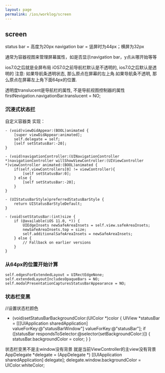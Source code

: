 ```yaml
---
layout: page
permalink: /ios/worklog/screen
---
```


## screen

status bar = 高度为20px
navigation bar = 竖屏时为44px；横屏为32px

通常为容器视图来管理屏幕属性，如是否显示navigation bar，y点从哪开始等等

ios7.0之后就是全屏布局
iOS7.0之前导航栏默认是不透明的, ios7.0之后默认是透明的
注意: 如果导航条透明状态, 那么原点在屏幕的左上角.如果导航条不透明, 那么原点在屏幕左上角下面64px的位置.

透明度translucent是导航栏的属性, 不是导航视图控制器的属性
firstNevigation.navigationBar.translucent = NO;


### 沉浸式状态拦
自定义容器类  实现：

    - (void)viewDidAppear:(BOOL)animated {
        [super viewDidAppear:animated];
        self.delegate = self;
        [self setStatusBar:-20];
    }

    - (void)navigationController:(UINavigationController *)navigationController willShowViewController:(UIViewController *)viewController animated:(BOOL)animated {
        if(self.viewControllers[0] != viewController){
            [self setStatusBar:0];
        } else {
            [self setStatusBar:-20];
        }
    }
    
    - (UIStatusBarStyle)preferredStatusBarStyle {
        return UIStatusBarStyleDefault;
    }
    
    - (void)setStatusBar:(int)size {
        if (@available(iOS 11.0, *)) {
            UIEdgeInsets newSafeAreaInsets = self.view.safeAreaInsets;
            newSafeAreaInsets.top = size;
            self.additionalSafeAreaInsets = newSafeAreaInsets;
        } else {
            // Fallback on earlier versions
        }
    }

### 从64px的位置开始计算

    self.edgesForExtendedLayout = UIRectEdgeNone;
    self.extendedLayoutIncludesOpaqueBars = NO;
    self.modalPresentationCapturesStatusBarAppearance = NO;

### 状态栏变黑
//设置状态栏颜色
- (void)setStatusBarBackgroundColor:(UIColor *)color {
    UIView *statusBar = [[[UIApplication sharedApplication] valueForKey:@"statusBarWindow"] valueForKey:@"statusBar"];
    if ([statusBar respondsToSelector:@selector(setBackgroundColor:)]) {
        statusBar.backgroundColor = color;
    }
}

状态栏变黑不是主window没有背景  就是当前ViewController的主view没有背景
AppDelegate *delegate = (AppDelegate *) [[UIApplication sharedApplication] delegate];
    delegate.window.backgroundColor = UIColor.whiteColor;
